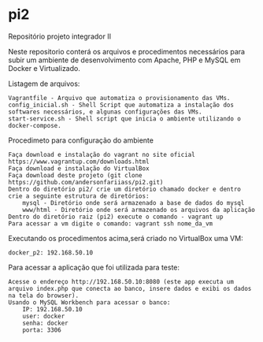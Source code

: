 # pi2
Repositório projeto integrador II

Neste repositorio conterá os arquivos e procedimentos necessários para subir um ambiente de desenvolvimento com Apache, PHP e MySQL em Docker e  Virtualizado.

Listagem de arquivos:
		
	Vagrantfile - Arquivo que automatiza o provisionamento das VMs.
	config_inicial.sh - Shell Script que automatiza a instalação dos softwares necessários, e algunas configurações das VMs.
	start-service.sh - Shell script que inicia o ambiente utilizando o docker-compose.

Procedimeto para configuração do ambiente
	
	Faça download e instalação do vagrant no site oficial https://www.vagrantup.com/downloads.html
	Faça download e instalação do VirtualBox
	Faça download deste projeto (git clone https://github.com/andersonfariiass/pi2.git)
	Dentro do diretório pi2/ crie um diretório chamado docker e dentro crie a seguinte estrutura de diretórios:
		mysql - Diretório onde será armazenado a base de dados do mysql
		www/html - Diretório onde será armazenado os arquivos da aplicação
	Dentro do diretório raiz (pi2) execute o comando - vagrant up
	Para acessar a vm digite o comando: vagrant ssh nome_da_vm

Executando os procedimentos acima,será criado no VirtualBox uma VM:
	
	docker_p2: 192.168.50.10

Para acessar a aplicação que foi utilizada para teste:
	
	Acesse o endereço http://192.168.50.10:8080 (este app executa um arquivo index.php que conecta ao banco, insere dados e exibi os dados na tela do browser).
	Usando o MySQL Workbench para acessar o banco:
		IP: 192.168.50.10
		user: docker
		senha: docker
		porta: 3306
